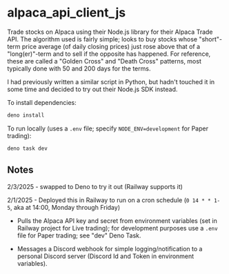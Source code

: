 # alpaca_api_client_js

Trade stocks on Alpaca using their Node.js library for their Alpaca Trade API.
The algorithm used is fairly simple; looks to buy stocks whose "short"-term
price average (of daily closing prices) just rose above that of a
"long(er)"-term and to sell if the opposite has happened. For reference, these
are called a "Golden Cross" and "Death Cross" patterns, most typically done with
50 and 200 days for the terms.

I had previously written a similar script in Python, but hadn't touched it in
some time and decided to try out their Node.js SDK instead.

To install dependencies:

```bash
deno install
```

To run locally (uses a `.env` file; specify `NODE_ENV=development` for Paper
trading):

```bash
deno task dev
```

## Notes

2/3/2025 - swapped to Deno to try it out (Railway supports it)

2/1/2025 - Deployed this in Railway to run on a cron schedule (`0 14 * * 1-5`,
aka at 14:00, Monday through Friday)

- Pulls the Alpaca API key and secret from environment variables (set in Railway
  project for Live trading); for development purposes use a `.env` file for
  Paper trading; see "dev" Deno Task.

- Messages a Discord webhook for simple logging/notification to a personal
  Discord server (Discord Id and Token in environment variables).
